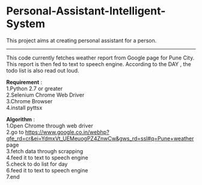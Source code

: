 # Personal-Assistant-Intelligent-System
This project aims at creating personal assistant for a person.
<hr>

This code currently fetches weather report from Google page for Pune City. This report is then fed to text to speech engine. According to the DAY , the todo list is also read out loud.

<b>Requirement</b> :<br>
  1.Python 2.7 or greater<br>
  2.Selenium Chrome Web Driver<br>
  3.Chrome Browser <br>
  4.install pyttsx <br>
  
<b>Algorithm</b> :<br>
  1.Open Chrome through web driver<br>
  2.go to https://www.google.co.in/webhp?gfe_rd=cr&ei=YdmxVt_UEMeuogPZ4ZnwCw&gws_rd=ssl#q=Pune+weather page <br>
  3.fetch data through scrapping <br>
  4.feed it to text to speech engine <br>
  5.check to do list for day <br>
  6.feed it to text to speech engine <br>
  7.end <br>
